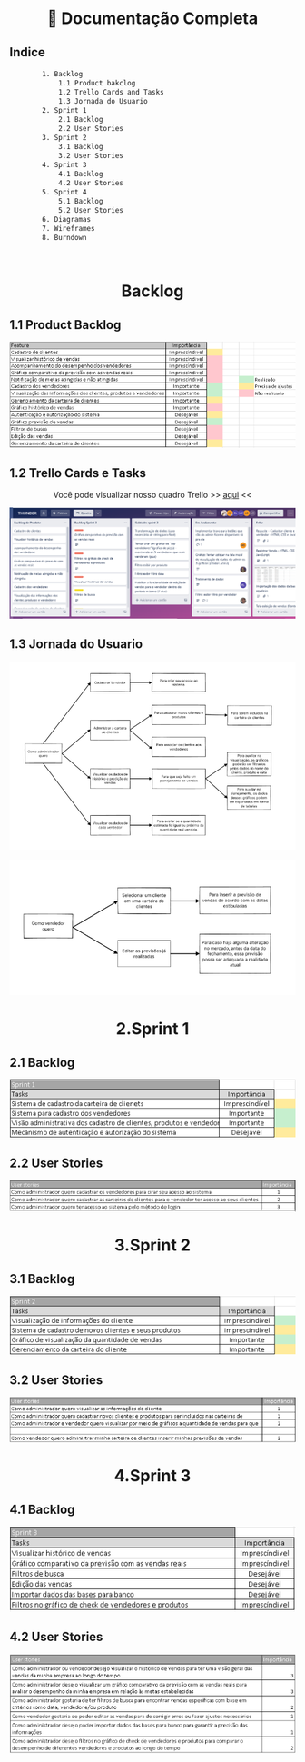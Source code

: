 <h1 align="center">📂 Documentação Completa</h1>
    <h2 align="left">Indice</h1>

            1. Backlog
                1.1 Product bakclog
                1.2 Trello Cards and Tasks
                1.3 Jornada do Usuario 
            2. Sprint 1
                2.1 Backlog
                2.2 User Stories
            3. Sprint 2
                3.1 Backlog
                3.2 User Stories
            4. Sprint 3
                4.1 Backlog
                4.2 User Stories
            5. Sprint 4
                5.1 Backlog
                5.2 User Stories
            6. Diagramas
            7. Wireframes
            8. Burndown

<br>
<h1 align="center">Backlog </h1>
    <h2 align="left">1.1 Product Backlog</h2>
    <p align="center"><img src="Backlog/product-backlog.png"></p>
    <h2 align="left">1.2 Trello Cards e Tasks</h2>
    <p align="center">Você pode visualizar nosso quadro Trello >> <a href="https://trello.com/b/JinZ6ETv/thunder">aqui</a> <<
    <p align="center"><img src="Assets/trello-print.png"></p>
    <h2 align="left">1.3 Jornada do Usuario</h1>
    <p align="center"><img src="Backlog/jornada-usuario-1.png"></p>
    <p align="center"><img src="Backlog/jornada-usuario-2.png"></p>

<h1 align="center">2.Sprint 1</h1>
    <h2 align="left">2.1 Backlog</h2>
        <p align="left"><img src="Backlog/sprint1-backlog.png"></p>
    <h2 align="left">2.2 User Stories</h2>
        <p align="left"><img src="Backlog/sprint1-userstories.png"></p>

<h1 align="center">3.Sprint 2</h1>
        <h2 align="left">3.1 Backlog</h2>
        <p align="left"><img src="Backlog/sprint2-backlog.png"></p>
    <h2 align="left">3.2 User Stories</h2>
        <p align="left"><img src="Backlog/sprint2-userstories.png"></p>

<h1 align="center">4.Sprint 3</h1>
        <h2 align="left">4.1 Backlog</h2>
        <p align="left"><img src="Backlog/sprint3-backlog.png"></p>
    <h2 align="left">4.2 User Stories</h2>
        <p align="left"><img src="Backlog/user-stories-3.png"></p>

